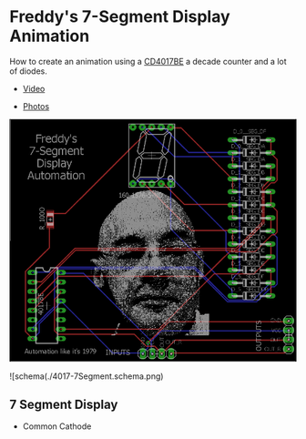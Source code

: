 # Freddy's 7-Segment Display Animation

How to create an animation using a [CD4017BE](http://www.ti.com/lit/ds/symlink/cd4017b.pdf) a decade counter and a lot of diodes.

* [Video](https://www.youtube.com/watch?v=Pmq1hEMuzKk)

* [Photos](https://www.flickr.com/photos/138302041@N06/albums/72157710833673621)

![board](./4017-7Segment.board.png)

![schema(./4017-7Segment.schema.png)

## 7 Segment Display

- Common Cathode
